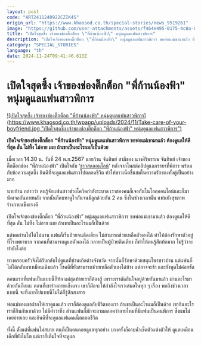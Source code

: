 ```yaml
---
layout: post
code: "ART2411240922CZIK4S"
origin_url: "https://www.khaosod.co.th/special-stories/news_9519261"
image: "https://github.com/user-attachments/assets/f464e495-0175-4c8a-800f-f63f0c5f960d"
title: "เปิดใจสุดซึ้ง เจ้าของช่องติ๊กต็อก \"พี่ก้านน้องฟ้า\" หนุ่มดูแลแฟนสาวพิการ"
description: "เปิดใจเจ้าของช่องติ๊กต็อก \"พี่ก้านน้องฟ้า\" หนุ่มดูแลแฟนสาวพิการ ขอพ่อแม่เขามาแล้ว ต้องดูแลให้ดีที่สุด ลั่น ไม่ทิ้ง ไม่อาย เผย ถ้าเขาเป็นอะไรผมก็เป็นด้วย"
category: "SPECIAL_STORIES"
language: "th"
date: 2024-11-24T09:41:46.613Z
---
```


# เปิดใจสุดซึ้ง เจ้าของช่องติ๊กต็อก "พี่ก้านน้องฟ้า" หนุ่มดูแลแฟนสาวพิการ

[![เปิดใจสุดซึ้ง เจ้าของช่องติ๊กต็อก "พี่ก้านน้องฟ้า" หนุ่มดูแลแฟนสาวพิการ](https://www.khaosod.co.th/wpapp/uploads/2024/11/Take-care-of-your-boyfriend.jpg "เปิดใจสุดซึ้ง เจ้าของช่องติ๊กต็อก "พี่ก้านน้องฟ้า" หนุ่มดูแลแฟนสาวพิการ")](https://www.khaosod.co.th/wpapp/uploads/2024/11/Take-care-of-your-boyfriend.jpg)

**เปิดใจเจ้าของช่องติ๊กต็อก “พี่ก้านน้องฟ้า” หนุ่มดูแลแฟนสาวพิการ ขอพ่อแม่เขามาแล้ว ต้องดูแลให้ดีที่สุด ลั่น ไม่ทิ้ง ไม่อาย เผย ถ้าเขาเป็นอะไรผมก็เป็นด้วย**

เมื่อเวลา 14.30 น. วันที่ 24 พ.ย.2567 นายก้าน จันทิพย์ สามีของ นางศิริพรรณ จันทิพย์ เจ้าของติ๊กต็อกช่อง “พี่ก้านน้องฟ้า” เปิดใจกับ ‘[ข่าวสดออนไลน์](https://www.khaosod.co.th/home)‘ หลังจากโพสต์คลิปดูแลภรรยาที่พิการ พร้อมกับข้อความสุดซึ้ง ยินดีที่จะดูแลแฟนสาวไปตลอดชีวิต ทำให้ชาวเน็ตชื่นชมในความรักของทั้งคู่เป็นอย่างมาก

นายก้าน กล่าวว่า ตนรู้จักแฟนสาวช่วงโควิดกำลังระบาด เราสองคนก็เจอกันในโลกออนไลน์และก็มานัดเจอกันภายหลัง จากนั้นก็คบหาดูใจกันจนมีลูกด้วยกัน 2 คน ซึ่งในช่วงเวลานั้น แฟนยังสุขภาพร่างกายแข็งแรงดี

เปิดใจเจ้าของช่องติ๊กต็อก “พี่ก้านน้องฟ้า” หนุ่มดูแลแฟนสาวพิการ ขอพ่อแม่เขามาแล้ว ต้องดูแลให้ดีที่สุด ลั่น ไม่ทิ้ง ไม่อาย เผย ถ้าเขาเป็นอะไรผมก็เป็นด้วย

แต่พอผ่านไปได้ไม่นาน แฟนก็เริ่มป่วยจนติดเตียง ไม่สามารถช่วยเหลือตัวเองได้ ทำให้ต้องรักษาตัวอยู่ที่โรงพยาบาล จากคนที่สามารถดูแลตัวเองได้ กลายเป็นผู้ป่วยติดเตียง ก็ทำให้ตนรู้สึกท้อมาก ไม่รู้ว่าจะทำยังไงต่อ

ทางครอบครัวจึงได้รับกลับไปดูแลที่บ้านเกิดต่างจังหวัด จากนั้นก็รักษาด้วยสมุนไพรชาวบ้าน แต่แฟนก็ไม่ได้กลับมาเหมือนเดิมแล้ว โชคดีที่ยังสามารถช่วยเหลือตัวเองได้บ้าง แต่อาจจะช้า และยังพูดไม่ค่อยชัด

ตอนแรกที่แฟนเป็นแบบนี้ก็ท้อ แต่สุดท้ายเราก็ต้องสู้ เพราะเราตัดสินใจอยู่ด้วยกันมาแล้ว ผ่านอะไรมาด้วยกันก็เยอะ ตอนที่เขาร่างกายแข็งแรง เขาก็มักจะให้กำลังใจเราเสมอในทุก ๆ เรื่อง พอถึงช่วงเวลาแบบนี้ จะทิ้งเขาไปแบบนี้ไม่ได้ก็รู้สึกสงสาร

พ่อแม่ของเขาฝากให้เราดูแลแล้ว เราก็ต้องดูแลกับชีวิตของเรา ถ้าเขาเป็นอะไรผมก็เป็นด้วย เขากินอะไรเราก็กินกับเขาด้วย ไม่มีคำว่าทิ้ง ส่วนแฟนก็มักจะถามตลอดว่าอายไหมที่มีแฟนเป็นคนพิการ ซึ่งผมไม่เคยอายเลย และยินดีที่จะดูแลแฟนคนนี้ตลอดชีวิต

ทั้งนี้ ตั้งแต่ที่แฟนไม่สบาย ตนก็เป็นคนคอยดูแลทุกอย่าง บางครั้งก็อาบน้ำเช็ดตัวแต่งตัวให้ ดูแลเหมือนเด็กที่ยังไม่โต แต่เราก็เต็มใจที่จะดูแล

